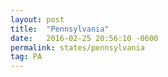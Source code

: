 ```yaml
---
layout: post
title:  "Pennsylvania"
date:   2016-02-25 20:56:10 -0600
permalink: states/pennsylvania
tag: PA
---
```

